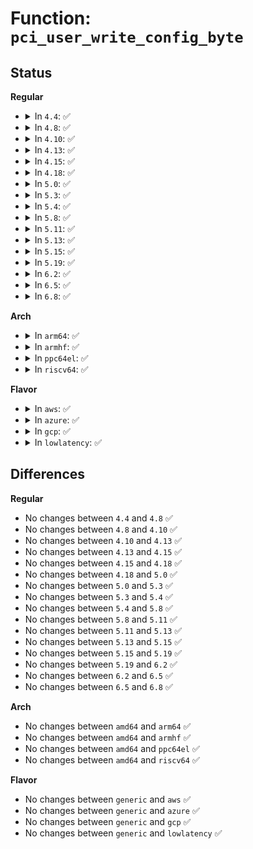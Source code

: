 # Function: <code>pci_user_write_config_byte</code>

## Status
<b>Regular</b>
<ul>
<li>
<details>
<summary>In <code>4.4</code>: ✅</summary>

```c
int pci_user_write_config_byte(struct pci_dev *dev, int pos, u8 val);
```

**Collision:** Unique Global

**Inline:** No

**Transformation:** False

**Instances:**

```
In drivers/pci/access.c (ffffffff8142e960)
Location: drivers/pci/access.c:274
Inline: False
Direct callers:
  - drivers/pci/pci-sysfs.c:pci_write_config
  - drivers/pci/pci-sysfs.c:pci_write_config
  - drivers/pci/proc.c:proc_bus_pci_write
  - drivers/pci/proc.c:proc_bus_pci_write
```
**Symbols:**

```
ffffffff8142e960-ffffffff8142e9f7: pci_user_write_config_byte (STB_GLOBAL)
```
</details>
</li>
<li>
<details>
<summary>In <code>4.8</code>: ✅</summary>

```c
int pci_user_write_config_byte(struct pci_dev *dev, int pos, u8 val);
```

**Collision:** Unique Global

**Inline:** No

**Transformation:** False

**Instances:**

```
In drivers/pci/access.c (ffffffff81479f30)
Location: drivers/pci/access.c:242
Inline: False
Direct callers:
  - drivers/pci/pci-sysfs.c:pci_write_config
  - drivers/pci/pci-sysfs.c:pci_write_config
  - drivers/pci/proc.c:proc_bus_pci_write
  - drivers/pci/proc.c:proc_bus_pci_write
```
**Symbols:**

```
ffffffff81479f30-ffffffff81479fc0: pci_user_write_config_byte (STB_GLOBAL)
```
</details>
</li>
<li>
<details>
<summary>In <code>4.10</code>: ✅</summary>

```c
int pci_user_write_config_byte(struct pci_dev *dev, int pos, u8 val);
```

**Collision:** Unique Global

**Inline:** No

**Transformation:** False

**Instances:**

```
In drivers/pci/access.c (ffffffff8149b3b0)
Location: drivers/pci/access.c:254
Inline: False
Direct callers:
  - drivers/pci/pci-sysfs.c:pci_write_config
  - drivers/pci/pci-sysfs.c:pci_write_config
  - drivers/pci/proc.c:proc_bus_pci_write
  - drivers/pci/proc.c:proc_bus_pci_write
```
**Symbols:**

```
ffffffff8149b3b0-ffffffff8149b440: pci_user_write_config_byte (STB_GLOBAL)
```
</details>
</li>
<li>
<details>
<summary>In <code>4.13</code>: ✅</summary>

```c
int pci_user_write_config_byte(struct pci_dev *dev, int pos, u8 val);
```

**Collision:** Unique Global

**Inline:** No

**Transformation:** False

**Instances:**

```
In drivers/pci/access.c (ffffffff814a5090)
Location: drivers/pci/access.c:262
Inline: False
Direct callers:
  - drivers/pci/pci-sysfs.c:pci_write_config
  - drivers/pci/pci-sysfs.c:pci_write_config
  - drivers/pci/proc.c:proc_bus_pci_write
  - drivers/pci/proc.c:proc_bus_pci_write
```
**Symbols:**

```
ffffffff814a5090-ffffffff814a511e: pci_user_write_config_byte (STB_GLOBAL)
```
</details>
</li>
<li>
<details>
<summary>In <code>4.15</code>: ✅</summary>

```c
int pci_user_write_config_byte(struct pci_dev *dev, int pos, u8 val);
```

**Collision:** Unique Global

**Inline:** No

**Transformation:** False

**Instances:**

```
In drivers/pci/access.c (ffffffff814e3e90)
Location: drivers/pci/access.c:262
Inline: False
Direct callers:
  - drivers/pci/pci-sysfs.c:pci_write_config
  - drivers/pci/pci-sysfs.c:pci_write_config
  - drivers/pci/proc.c:proc_bus_pci_write
  - drivers/pci/proc.c:proc_bus_pci_write
```
**Symbols:**

```
ffffffff814e3e90-ffffffff814e3f24: pci_user_write_config_byte (STB_GLOBAL)
```
</details>
</li>
<li>
<details>
<summary>In <code>4.18</code>: ✅</summary>

```c
int pci_user_write_config_byte(struct pci_dev *dev, int pos, u8 val);
```

**Collision:** Unique Global

**Inline:** No

**Transformation:** False

**Instances:**

```
In drivers/pci/access.c (ffffffff81513880)
Location: drivers/pci/access.c:261
Inline: False
Direct callers:
  - drivers/pci/pci-sysfs.c:pci_write_config
  - drivers/pci/pci-sysfs.c:pci_write_config
  - drivers/pci/proc.c:proc_bus_pci_write
  - drivers/pci/proc.c:proc_bus_pci_write
```
**Symbols:**

```
ffffffff81513880-ffffffff8151391d: pci_user_write_config_byte (STB_GLOBAL)
```
</details>
</li>
<li>
<details>
<summary>In <code>5.0</code>: ✅</summary>

```c
int pci_user_write_config_byte(struct pci_dev *dev, int pos, u8 val);
```

**Collision:** Unique Global

**Inline:** No

**Transformation:** False

**Instances:**

```
In drivers/pci/access.c (ffffffff81528fe0)
Location: drivers/pci/access.c:261
Inline: False
Direct callers:
  - drivers/pci/pci-sysfs.c:pci_write_config
  - drivers/pci/pci-sysfs.c:pci_write_config
  - drivers/pci/proc.c:proc_bus_pci_write
  - drivers/pci/proc.c:proc_bus_pci_write
```
**Symbols:**

```
ffffffff81528fe0-ffffffff8152907d: pci_user_write_config_byte (STB_GLOBAL)
```
</details>
</li>
<li>
<details>
<summary>In <code>5.3</code>: ✅</summary>

```c
int pci_user_write_config_byte(struct pci_dev *dev, int pos, u8 val);
```

**Collision:** Unique Global

**Inline:** No

**Transformation:** False

**Instances:**

```
In drivers/pci/access.c (ffffffff815581e0)
Location: drivers/pci/access.c:261
Inline: False
Direct callers:
  - drivers/pci/pci-sysfs.c:pci_write_config
  - drivers/pci/pci-sysfs.c:pci_write_config
  - drivers/pci/proc.c:proc_bus_pci_write
  - drivers/pci/proc.c:proc_bus_pci_write
```
**Symbols:**

```
ffffffff815581e0-ffffffff81558284: pci_user_write_config_byte (STB_GLOBAL)
```
</details>
</li>
<li>
<details>
<summary>In <code>5.4</code>: ✅</summary>

```c
int pci_user_write_config_byte(struct pci_dev *dev, int pos, u8 val);
```

**Collision:** Unique Global

**Inline:** No

**Transformation:** False

**Instances:**

```
In drivers/pci/access.c (ffffffff815797f0)
Location: drivers/pci/access.c:261
Inline: False
Direct callers:
  - drivers/pci/pci-sysfs.c:pci_write_config
  - drivers/pci/pci-sysfs.c:pci_write_config
  - drivers/pci/proc.c:proc_bus_pci_write
  - drivers/pci/proc.c:proc_bus_pci_write
```
**Symbols:**

```
ffffffff815797f0-ffffffff81579894: pci_user_write_config_byte (STB_GLOBAL)
```
</details>
</li>
<li>
<details>
<summary>In <code>5.8</code>: ✅</summary>

```c
int pci_user_write_config_byte(struct pci_dev *dev, int pos, u8 val);
```

**Collision:** Unique Global

**Inline:** No

**Transformation:** False

**Instances:**

```
In drivers/pci/access.c (ffffffff8161e830)
Location: drivers/pci/access.c:257
Inline: False
Direct callers:
  - drivers/pci/pci-sysfs.c:pci_write_config
  - drivers/pci/pci-sysfs.c:pci_write_config
  - drivers/pci/proc.c:proc_bus_pci_write
  - drivers/pci/proc.c:proc_bus_pci_write
  - drivers/vfio/pci/vfio_pci_config.c:vfio_raw_config_write
```
**Symbols:**

```
ffffffff8161e830-ffffffff8161e8d4: pci_user_write_config_byte (STB_GLOBAL)
```
</details>
</li>
<li>
<details>
<summary>In <code>5.11</code>: ✅</summary>

```c
int pci_user_write_config_byte(struct pci_dev *dev, int pos, u8 val);
```

**Collision:** Unique Global

**Inline:** No

**Transformation:** False

**Instances:**

```
In drivers/pci/access.c (ffffffff81645060)
Location: drivers/pci/access.c:257
Inline: False
Direct callers:
  - drivers/pci/pci-sysfs.c:pci_write_config
  - drivers/pci/pci-sysfs.c:pci_write_config
  - drivers/pci/proc.c:proc_bus_pci_write
  - drivers/pci/proc.c:proc_bus_pci_write
  - drivers/vfio/pci/vfio_pci_config.c:vfio_raw_config_write
```
**Symbols:**

```
ffffffff81645060-ffffffff81645104: pci_user_write_config_byte (STB_GLOBAL)
```
</details>
</li>
<li>
<details>
<summary>In <code>5.13</code>: ✅</summary>

```c
int pci_user_write_config_byte(struct pci_dev *dev, int pos, u8 val);
```

**Collision:** Unique Global

**Inline:** No

**Transformation:** False

**Instances:**

```
In drivers/pci/access.c (ffffffff81627dc0)
Location: drivers/pci/access.c:257
Inline: False
Direct callers:
  - drivers/pci/pci-sysfs.c:pci_write_config
  - drivers/pci/pci-sysfs.c:pci_write_config
  - drivers/pci/proc.c:proc_bus_pci_write
  - drivers/pci/proc.c:proc_bus_pci_write
  - drivers/vfio/pci/vfio_pci_config.c:vfio_raw_config_write
```
**Symbols:**

```
ffffffff81627dc0-ffffffff81627e64: pci_user_write_config_byte (STB_GLOBAL)
```
</details>
</li>
<li>
<details>
<summary>In <code>5.15</code>: ✅</summary>

```c
int pci_user_write_config_byte(struct pci_dev *dev, int pos, u8 val);
```

**Collision:** Unique Global

**Inline:** No

**Transformation:** False

**Instances:**

```
In drivers/pci/access.c (ffffffff816976c0)
Location: drivers/pci/access.c:257
Inline: False
Direct callers:
  - drivers/pci/pci-sysfs.c:pci_write_config
  - drivers/pci/pci-sysfs.c:pci_write_config
  - drivers/pci/proc.c:proc_bus_pci_write
  - drivers/pci/proc.c:proc_bus_pci_write
  - drivers/vfio/pci/vfio_pci_config.c:vfio_raw_config_write
```
**Symbols:**

```
ffffffff816976c0-ffffffff81697764: pci_user_write_config_byte (STB_GLOBAL)
```
</details>
</li>
<li>
<details>
<summary>In <code>5.19</code>: ✅</summary>

```c
int pci_user_write_config_byte(struct pci_dev *dev, int pos, u8 val);
```

**Collision:** Unique Global

**Inline:** No

**Transformation:** False

**Instances:**

```
In drivers/pci/access.c (ffffffff817b8440)
Location: drivers/pci/access.c:262
Inline: False
Direct callers:
  - drivers/pci/pci-sysfs.c:pci_write_config
  - drivers/pci/pci-sysfs.c:pci_write_config
  - drivers/pci/proc.c:proc_bus_pci_write
  - drivers/pci/proc.c:proc_bus_pci_write
  - drivers/vfio/pci/vfio_pci_config.c:vfio_raw_config_write
```
**Symbols:**

```
ffffffff817b8440-ffffffff817b84f5: pci_user_write_config_byte (STB_GLOBAL)
```
</details>
</li>
<li>
<details>
<summary>In <code>6.2</code>: ✅</summary>

```c
int pci_user_write_config_byte(struct pci_dev *dev, int pos, u8 val);
```

**Collision:** Unique Global

**Inline:** No

**Transformation:** False

**Instances:**

```
In drivers/pci/access.c (ffffffff818d2dc0)
Location: drivers/pci/access.c:262
Inline: False
Direct callers:
  - drivers/pci/pci-sysfs.c:pci_write_config
  - drivers/pci/pci-sysfs.c:pci_write_config
  - drivers/pci/proc.c:proc_bus_pci_write
  - drivers/pci/proc.c:proc_bus_pci_write
```
**Symbols:**

```
ffffffff818d2dc0-ffffffff818d2e75: pci_user_write_config_byte (STB_GLOBAL)
```
</details>
</li>
<li>
<details>
<summary>In <code>6.5</code>: ✅</summary>

```c
int pci_user_write_config_byte(struct pci_dev *dev, int pos, u8 val);
```

**Collision:** Unique Global

**Inline:** No

**Transformation:** False

**Instances:**

```
In drivers/pci/access.c (ffffffff81915dc0)
Location: drivers/pci/access.c:262
Inline: False
Direct callers:
  - drivers/pci/pci-sysfs.c:pci_write_config
  - drivers/pci/pci-sysfs.c:pci_write_config
  - drivers/pci/proc.c:proc_bus_pci_write
  - drivers/pci/proc.c:proc_bus_pci_write
```
**Symbols:**

```
ffffffff81915dc0-ffffffff81915e75: pci_user_write_config_byte (STB_GLOBAL)
```
</details>
</li>
<li>
<details>
<summary>In <code>6.8</code>: ✅</summary>

```c
int pci_user_write_config_byte(struct pci_dev *dev, int pos, u8 val);
```

**Collision:** Unique Global

**Inline:** No

**Transformation:** False

**Instances:**

```
In drivers/pci/access.c (ffffffff8195dd30)
Location: drivers/pci/access.c:262
Inline: False
Direct callers:
  - drivers/pci/pci-sysfs.c:pci_write_config
  - drivers/pci/pci-sysfs.c:pci_write_config
  - drivers/pci/proc.c:proc_bus_pci_write
  - drivers/pci/proc.c:proc_bus_pci_write
```
**Symbols:**

```
ffffffff8195dd30-ffffffff8195dde5: pci_user_write_config_byte (STB_GLOBAL)
```
</details>
</li>
</ul>
<b>Arch</b>
<ul>
<li>
<details>
<summary>In <code>arm64</code>: ✅</summary>

```c
int pci_user_write_config_byte(struct pci_dev *dev, int pos, u8 val);
```

**Collision:** Unique Global

**Inline:** No

**Transformation:** False

**Instances:**

```
In drivers/pci/access.c (ffff8000106daae0)
Location: drivers/pci/access.c:261
Inline: False
Direct callers:
  - drivers/pci/pci-sysfs.c:pci_write_config
  - drivers/pci/pci-sysfs.c:pci_write_config
  - drivers/pci/proc.c:proc_bus_pci_write
  - drivers/pci/proc.c:proc_bus_pci_write
  - drivers/pci/syscall.c:__arm64_sys_pciconfig_write
```
**Symbols:**

```
ffff8000106daae0-ffff8000106dabf4: pci_user_write_config_byte (STB_GLOBAL)
```
</details>
</li>
<li>
<details>
<summary>In <code>armhf</code>: ✅</summary>

```c
int pci_user_write_config_byte(struct pci_dev *dev, int pos, u8 val);
```

**Collision:** Unique Global

**Inline:** No

**Transformation:** False

**Instances:**

```
In drivers/pci/access.c (c087792c)
Location: drivers/pci/access.c:261
Inline: False
Direct callers:
  - drivers/pci/pci-sysfs.c:pci_write_config
  - drivers/pci/pci-sysfs.c:pci_write_config
  - drivers/pci/proc.c:proc_bus_pci_write
  - drivers/pci/proc.c:proc_bus_pci_write
  - drivers/pci/syscall.c:__se_sys_pciconfig_write
```
**Symbols:**

```
c087792c-c08779e4: pci_user_write_config_byte (STB_GLOBAL)
```
</details>
</li>
<li>
<details>
<summary>In <code>ppc64el</code>: ✅</summary>

```c
int pci_user_write_config_byte(struct pci_dev *dev, int pos, u8 val);
```

**Collision:** Unique Global

**Inline:** No

**Transformation:** False

**Instances:**

```
In drivers/pci/access.c (c000000000853b50)
Location: drivers/pci/access.c:261
Inline: False
Direct callers:
  - drivers/pci/pci-sysfs.c:pci_write_config
  - drivers/pci/pci-sysfs.c:pci_write_config
  - drivers/pci/proc.c:proc_bus_pci_write
  - drivers/pci/proc.c:proc_bus_pci_write
  - drivers/pci/syscall.c:__se_sys_pciconfig_write
  - drivers/vfio/pci/vfio_pci_config.c:vfio_user_config_write
```
**Symbols:**

```
c000000000853b50-c000000000853c90: pci_user_write_config_byte (STB_GLOBAL)
```
</details>
</li>
<li>
<details>
<summary>In <code>riscv64</code>: ✅</summary>

```c
int pci_user_write_config_byte(struct pci_dev *dev, int pos, u8 val);
```

**Collision:** Unique Global

**Inline:** No

**Transformation:** False

**Instances:**

```
In drivers/pci/access.c (ffffffe0004b44f2)
Location: drivers/pci/access.c:261
Inline: False
Direct callers:
  - drivers/pci/pci-sysfs.c:pci_write_config
  - drivers/pci/pci-sysfs.c:pci_write_config
  - drivers/pci/proc.c:proc_bus_pci_write
  - drivers/pci/proc.c:proc_bus_pci_write
```
**Symbols:**

```
ffffffe0004b44f2-ffffffe0004b45ce: pci_user_write_config_byte (STB_GLOBAL)
```
</details>
</li>
</ul>
<b>Flavor</b>
<ul>
<li>
<details>
<summary>In <code>aws</code>: ✅</summary>

```c
int pci_user_write_config_byte(struct pci_dev *dev, int pos, u8 val);
```

**Collision:** Unique Global

**Inline:** No

**Transformation:** False

**Instances:**

```
In drivers/pci/access.c (ffffffff8156dd10)
Location: drivers/pci/access.c:261
Inline: False
Direct callers:
  - drivers/pci/pci-sysfs.c:pci_write_config
  - drivers/pci/pci-sysfs.c:pci_write_config
  - drivers/pci/proc.c:proc_bus_pci_write
  - drivers/pci/proc.c:proc_bus_pci_write
```
**Symbols:**

```
ffffffff8156dd10-ffffffff8156ddb4: pci_user_write_config_byte (STB_GLOBAL)
```
</details>
</li>
<li>
<details>
<summary>In <code>azure</code>: ✅</summary>

```c
int pci_user_write_config_byte(struct pci_dev *dev, int pos, u8 val);
```

**Collision:** Unique Global

**Inline:** No

**Transformation:** False

**Instances:**

```
In drivers/pci/access.c (ffffffff8155c480)
Location: drivers/pci/access.c:261
Inline: False
Direct callers:
  - drivers/pci/pci-sysfs.c:pci_write_config
  - drivers/pci/pci-sysfs.c:pci_write_config
  - drivers/pci/proc.c:proc_bus_pci_write
  - drivers/pci/proc.c:proc_bus_pci_write
```
**Symbols:**

```
ffffffff8155c480-ffffffff8155c51e: pci_user_write_config_byte (STB_GLOBAL)
```
</details>
</li>
<li>
<details>
<summary>In <code>gcp</code>: ✅</summary>

```c
int pci_user_write_config_byte(struct pci_dev *dev, int pos, u8 val);
```

**Collision:** Unique Global

**Inline:** No

**Transformation:** False

**Instances:**

```
In drivers/pci/access.c (ffffffff8156d540)
Location: drivers/pci/access.c:261
Inline: False
Direct callers:
  - drivers/pci/pci-sysfs.c:pci_write_config
  - drivers/pci/pci-sysfs.c:pci_write_config
  - drivers/pci/proc.c:proc_bus_pci_write
  - drivers/pci/proc.c:proc_bus_pci_write
```
**Symbols:**

```
ffffffff8156d540-ffffffff8156d5e4: pci_user_write_config_byte (STB_GLOBAL)
```
</details>
</li>
<li>
<details>
<summary>In <code>lowlatency</code>: ✅</summary>

```c
int pci_user_write_config_byte(struct pci_dev *dev, int pos, u8 val);
```

**Collision:** Unique Global

**Inline:** No

**Transformation:** False

**Instances:**

```
In drivers/pci/access.c (ffffffff81587710)
Location: drivers/pci/access.c:261
Inline: False
Direct callers:
  - drivers/pci/pci-sysfs.c:pci_write_config
  - drivers/pci/pci-sysfs.c:pci_write_config
  - drivers/pci/proc.c:proc_bus_pci_write
  - drivers/pci/proc.c:proc_bus_pci_write
```
**Symbols:**

```
ffffffff81587710-ffffffff815877b0: pci_user_write_config_byte (STB_GLOBAL)
```
</details>
</li>
</ul>

## Differences
<b>Regular</b>
<ul>
<li>
No changes between <code>4.4</code> and <code>4.8</code> ✅
</li>
<li>
No changes between <code>4.8</code> and <code>4.10</code> ✅
</li>
<li>
No changes between <code>4.10</code> and <code>4.13</code> ✅
</li>
<li>
No changes between <code>4.13</code> and <code>4.15</code> ✅
</li>
<li>
No changes between <code>4.15</code> and <code>4.18</code> ✅
</li>
<li>
No changes between <code>4.18</code> and <code>5.0</code> ✅
</li>
<li>
No changes between <code>5.0</code> and <code>5.3</code> ✅
</li>
<li>
No changes between <code>5.3</code> and <code>5.4</code> ✅
</li>
<li>
No changes between <code>5.4</code> and <code>5.8</code> ✅
</li>
<li>
No changes between <code>5.8</code> and <code>5.11</code> ✅
</li>
<li>
No changes between <code>5.11</code> and <code>5.13</code> ✅
</li>
<li>
No changes between <code>5.13</code> and <code>5.15</code> ✅
</li>
<li>
No changes between <code>5.15</code> and <code>5.19</code> ✅
</li>
<li>
No changes between <code>5.19</code> and <code>6.2</code> ✅
</li>
<li>
No changes between <code>6.2</code> and <code>6.5</code> ✅
</li>
<li>
No changes between <code>6.5</code> and <code>6.8</code> ✅
</li>
</ul>
<b>Arch</b>
<ul>
<li>
No changes between <code>amd64</code> and <code>arm64</code> ✅
</li>
<li>
No changes between <code>amd64</code> and <code>armhf</code> ✅
</li>
<li>
No changes between <code>amd64</code> and <code>ppc64el</code> ✅
</li>
<li>
No changes between <code>amd64</code> and <code>riscv64</code> ✅
</li>
</ul>
<b>Flavor</b>
<ul>
<li>
No changes between <code>generic</code> and <code>aws</code> ✅
</li>
<li>
No changes between <code>generic</code> and <code>azure</code> ✅
</li>
<li>
No changes between <code>generic</code> and <code>gcp</code> ✅
</li>
<li>
No changes between <code>generic</code> and <code>lowlatency</code> ✅
</li>
</ul>

